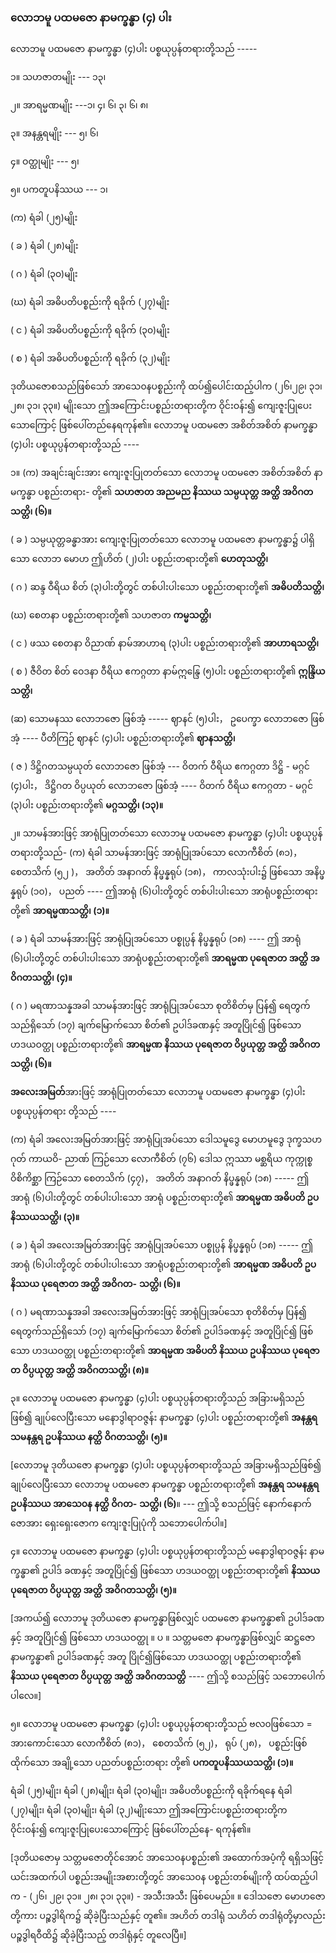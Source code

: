 ### လောဘမူ ပထမဇော နာမက္ခန္ဓာ (၄) ပါး

လောဘမူ ပထမဇော နာမက္ခန္ဓာ (၄)ပါး ပစ္စယုပ္ပန်တရားတို့သည် -----

၁။ သဟဇာတမျိုး --- ၁၃၊

၂။ အာရမ္မဏမျိုး ---၁၊ ၄၊ ၆၊ ၃၊ ၆၊ ၈၊

၃။ အနန္တရမျိုး --- ၅၊ ၆၊

၄။ ဝတ္ထုမျိုး --- ၅၊

၅။ ပကတူပနိဿယ --- ၁၊

(က) ရံခါ (၂၅)မျိုး

( ခ ) ရံခါ (၂၈)မျိုး

( ဂ ) ရံခါ (၃၀)မျိုး

(ဃ) ရံခါ အဓိပတိပစ္စည်းကို ရခိုက် (၂၇)မျိုး

( င ) ရံခါ အဓိပတိပစ္စည်းကို ရခိုက် (၃၀)မျိုး

( စ ) ရံခါ အဓိပတိပစ္စည်းကို ရခိုက် (၃၂)မျိုး

ဒုတိယဇောစသည်ဖြစ်သော် အာသေ၀နပစ္စည်းကို ထပ်၍ပေါင်းထည့်ပါက (၂၆၊၂၉၊ ၃၁၊၂၈၊ ၃၁၊ ၃၃။)
မျိုးသော ဤအကြောင်းပစ္စည်းတရားတို့က ဝိုင်းဝန်း၍ ကျေးဇူးပြုပေးသောကြောင့် ဖြစ်ပေါ်တည်နေရကုန်၏။
လောဘမူ ပထမဇော အစိတ်အစိတ် နာမက္ခန္ဓာ (၄)ပါး ပစ္စယုပ္ပန်တရားတို့သည် ----

၁။ (က) အချင်းချင်းအား ကျေးဇူးပြုတတ်သော လောဘမူ ပထမဇော အစိတ်အစိတ် နာမက္ခန္ဓာ ပစ္စည်းတရား-
တို့၏ **သဟဇာတ အညမည နိဿယ သမ္ပယုတ္တ အတ္ထိ အဝိဂတသတ္တိ၊ (၆)။**

( ခ ) သမ္ပယုတ္တခန္ဓာအား ကျေးဇူးပြုတတ်သော လောဘမူ ပထမဇော နာမက္ခန္ဓာ၌ ပါရှိသော လောဘ
မောဟ ဤဟိတ် (၂)ပါး ပစ္စည်းတရားတို့၏ **ဟေတုသတ္တိ၊**

( ဂ ) ဆန္ဒ ဝီရိယ စိတ် (၃)ပါးတို့တွင် တစ်ပါးပါးသော ပစ္စည်းတရားတို့၏ **အဓိပတိသတ္တိ၊**

(ဃ) စေတနာ ပစ္စည်းတရားတို့၏ သဟဇာတ **ကမ္မသတ္တိ၊**

( င ) ဖဿ စေတနာ ဝိညာဏ် နာမ်အာဟာရ (၃)ပါး ပစ္စည်းတရားတို့၏ **အာဟာရသတ္တိ၊**

( စ ) ဇီဝိတ စိတ် ဝေဒနာ ဝီရိယ ဧကဂ္ဂတာ နာမ်ဣန္ဒြေ (၅)ပါး ပစ္စည်းတရားတို့၏ **ဣန္ဒြိယသတ္တိ၊**

(ဆ) သောမနဿ လောဘဇော ဖြစ်အံ့ ----- ဈာနင် (၅)ပါး， ဥပေက္ခာ လောဘဇော ဖြစ်အံ့ ---- ပီတိကြဉ်
ဈာနင် (၄)ပါး ပစ္စည်းတရားတို့၏ **ဈာနသတ္တိ၊**

( ဇ ) ဒိဋ္ဌိဂတသမ္ပယုတ် လောဘဇော ဖြစ်အံ့ --- ဝိတက် ဝီရိယ ဧကဂ္ဂတာ ဒိဋ္ဌိ - မဂ္ဂင် (၄)ပါး， ဒိဋ္ဌိဂတ
ဝိပ္ပယုတ် လောဘဇော ဖြစ်အံ့ ---- ဝိတက် ဝီရိယ ဧကဂ္ဂတာ - မဂ္ဂင် (၃)ပါး ပစ္စည်းတရားတို့၏
**မဂ္ဂသတ္တိ၊ (၁၃)။**

၂။ သာမန်အားဖြင့် အာရုံပြုတတ်သော လောဘမူ ပထမဇော နာမက္ခန္ဓာ (၄)ပါး ပစ္စယုပ္ပန်တရားတို့သည်-
(က) ရံခါ သာမန်အားဖြင့် အာရုံပြုအပ်သော လောကီစိတ် (၈၁)， စေတသိက် (၅၂ )， အတိတ် အနာဂတ်
နိပ္ဖန္နရုပ် (၁၈)， ကာလသုံးပါး၌ ဖြစ်သော အနိပ္ဖန္နရုပ် (၁၀)， ပညတ် ---- ဤအာရုံ (၆)ပါးတို့တွင်
တစ်ပါးပါးသော အာရုံပစ္စည်းတရားတို့၏ **အာရမ္မဏသတ္တိ၊ (၁)။**

( ခ ) ရံခါ သာမန်အားဖြင့် အာရုံပြုအပ်သော ပစ္စုပ္ပန် နိပ္ဖန္နရုပ် (၁၈) ---- ဤ အာရုံ (၆)ပါးတို့တွင်
တစ်ပါးပါးသော အာရုံပစ္စည်းတရားတို့၏ **အာရမ္မဏ ပုရေဇာတ အတ္ထိ အဝိဂတသတ္တိ၊ (၄)။**

( ဂ ) မရဏာသန္နအခါ သာမန်အားဖြင့် အာရုံပြုအပ်သော စုတိစိတ်မှ ပြန်၍ ရေတွက်သည်ရှိသော် (၁၇)
ချက်မြောက်သော စိတ်၏ ဥပါဒ်ခဏနှင့် အတူပြိုင်၍ ဖြစ်သော ဟဒယဝတ္ထု ပစ္စည်းတရားတို့၏
**အာရမ္မဏ နိဿယ ပုရေဇာတ ဝိပ္ပယုတ္တ အတ္ထိ အဝိဂတသတ္တိ၊ (၆)။**

**အလေးအမြတ်**အားဖြင့် အာရုံပြုတတ်သော လောဘမူ ပထမဇော နာမက္ခန္ဓာ (၄)ပါး ပစ္စယုပ္ပန်တရား
တို့သည် ----

(က) ရံခါ အလေးအမြတ်အားဖြင့် အာရုံပြုအပ်သော ဒေါသမူဒွေ မောဟမူဒွေ ဒုက္ခသဟဂုတ် ကာယဝိ-
ညာဏ် ကြဉ်သော လောကီစိတ် (၇၆) ဒေါသ ဣဿာ မစ္ဆရိယ ကုက္ကုစ္စ ဝိစိကိစ္ဆာ ကြဉ်သော စေတသိက်
(၄၇)， အတိတ် အနာဂတ် နိပ္ဖန္နရုပ် (၁၈) ----- ဤအာရုံ (၆)ပါးတို့တွင် တစ်ပါးပါးသော အာရုံ
ပစ္စည်းတရားတို့၏ **အာရမ္မဏ အဓိပတိ ဥပနိဿယသတ္ထိ၊ (၃)။**

( ခ ) ရံခါ အလေးအမြတ်အားဖြင့် အာရုံပြုအပ်သော ပစ္စုပ္ပန် နိပ္ဖန္နရုပ် (၁၈) ----- ဤအာရုံ (၆)ပါးတို့တွင်
တစ်ပါးပါးသော အာရုံပစ္စည်းတရားတို့၏ **အာရမ္မဏ အဓိပတိ ဥပနိဿယ ပုရေဇာတ အတ္ထိ အဝိဂတ-**
**သတ္တိ၊ (၆)။**

( ဂ ) မရဏာသန္နအခါ အလေးအမြတ်အားဖြင့် အာရုံပြုအပ်သော စုတိစိတ်မှ ပြန်၍ ရေတွက်သည်ရှိသော်
(၁၇) ချက်မြောက်သော စိတ်၏ ဥပါဒ်ခဏနှင့် အတူပြိုင်၍ ဖြစ်သော ဟဒယဝတ္ထု ပစ္စည်းတရားတို့၏
**အာရမ္မဏ အဓိပတိ နိဿယ ဥပနိဿယ ပုရေဇာတ ဝိပ္ပယုတ္တ အတ္ထိ အဝိဂတသတ္တိ၊ (၈)။**

၃။ လောဘမူ ပထမဇော နာမက္ခန္ဓာ (၄)ပါး ပစ္စယုပ္ပန်တရားတို့သည် အခြားမရှိသည်ဖြစ်၍ ချုပ်လေပြီးသော
မနောဒွါရာဝဇ္ဇန်း နာမက္ခန္ဓာ (၄)ပါး ပစ္စည်းတရားတို့၏ **အနန္တရ သမနန္တရ ဥပနိဿယ နတ္ထိ ဝိဂတသတ္တိ၊**
**(၅)။**

[လောဘမူ ဒုတိယဇော နာမက္ခန္ဓာ (၄)ပါး ပစ္စယုပ္ပန်တရားတို့သည် အခြားမရှိသည်ဖြစ်၍ ချုပ်လေပြီးသော
လောဘမူ ပထမဇော နာမက္ခန္ဓာ ပစ္စည်းတရားတို့၏ **အနန္တရ သမနန္တရ ဥပနိဿယ အာသေ၀န နတ္ထိ ဝိဂတ-**
**သတ္တိ၊ (၆)**။ --- ဤသို့ စသည်ဖြင့် နောက်နောက်ဇောအား ရှေးရှေးဇောက ကျေးဇူးပြုပုံကို သဘောပေါက်ပါ။]

၄။ လောဘမူ ပထမဇော နာမက္ခန္ဓာ (၄)ပါး ပစ္စယုပ္ပန်တရားတို့သည် မနောဒွါရာဝဇ္ဇန်း နာမက္ခန္ဓာ၏ ဥပါဒ်
ခဏနှင့် အတူပြိုင်၍ ဖြစ်သော ဟဒယဝတ္ထု ပစ္စည်းတရားတို့၏ **နိဿယ ပုရေဇာတ ဝိပ္ပယုတ္တ အတ္ထိ**
**အဝိဂတသတ္တိ၊ (၅)။**

[အကယ်၍ လောဘမူ ဒုတိယဇော နာမက္ခန္ဓာဖြစ်လျှင် ပထမဇော နာမက္ခန္ဓာ၏ ဥပါဒ်ခဏနှင့် အတူပြိုင်၍
ဖြစ်သော ဟဒယဝတ္ထု ။ ပ ။ သတ္တမဇော နာမက္ခန္ဓာဖြစ်လျှင် ဆဋ္ဌဇော နာမက္ခန္ဓာ၏ ဥပါဒ်ခဏနှင့် အတူ
ပြိုင်၍ဖြစ်သော ဟဒယဝတ္ထု ပစ္စည်းတရားတို့၏ **နိဿယ ပုရေဇာတ ဝိပ္ပယုတ္တ အတ္ထိ အဝိဂတသတ္တိ** ---- ဤသို့
စသည်ဖြင့် သဘောပေါက်ပါလေ။]

၅။ လောဘမူ ပထမဇော နာမက္ခန္ဓာ (၄)ပါး ပစ္စယုပ္ပန်တရားတို့သည် ဗလ၀ဖြစ်သော = အားကောင်းသော
လောကီစိတ် (၈၁)， စေတသိက် (၅၂)， ရုပ် (၂၈)， ပစ္စည်းဖြစ်ထိုက်သော အချို့သော ပညတ်ပစ္စည်းတရား
တို့၏ **ပကတူပနိဿယသတ္တိ၊ (၁)။**

ရံခါ (၂၅)မျိုး၊ ရံခါ (၂၈)မျိုး၊ ရံခါ (၃၀)မျိုး၊ အဓိပတိပစ္စည်းကို ရခိုက်ရနေ ရံခါ (၂၇)မျိုး၊ ရံခါ (၃၀)မျိုး၊
ရံခါ (၃၂)မျိုးသော ဤအကြောင်းပစ္စည်းတရားတို့က ဝိုင်းဝန်း၍ ကျေးဇူးပြုပေးသောကြောင့် ဖြစ်ပေါ်တည်နေ-
ရကုန်၏။

[ဒုတိယဇောမှ သတ္တမဇောတိုင်အောင် အာသေ၀နပစ္စည်း၏ အထောက်အပံ့ကို ရရှိသဖြင့် ယင်းအထက်ပါ
ပစ္စည်းအမျိုးအစားတို့တွင် အာသေ၀န ပစ္စည်းတစ်မျိုးကို ထပ်ထည့်ပါက - (၂၆၊ ၂၉၊ ၃၁။ ၂၈၊ ၃၁၊ ၃၃။) -
အသီးအသီး ဖြစ်ပေမည်။ ။ ဒေါသဇော မောဟဇောတို့ကား ပဉ္စဒွါရိက၌ ဆိုခဲ့ပြီးသည်နှင့် တူ၏။ အဟိတ်
တဒါရုံ သဟိတ် တဒါရုံတို့မှာလည်း ပဉ္စဒွါရဝီထိ၌ ဆိုခဲ့ပြီးသည့် တဒါရုံနှင့် တူလေပြီ။]